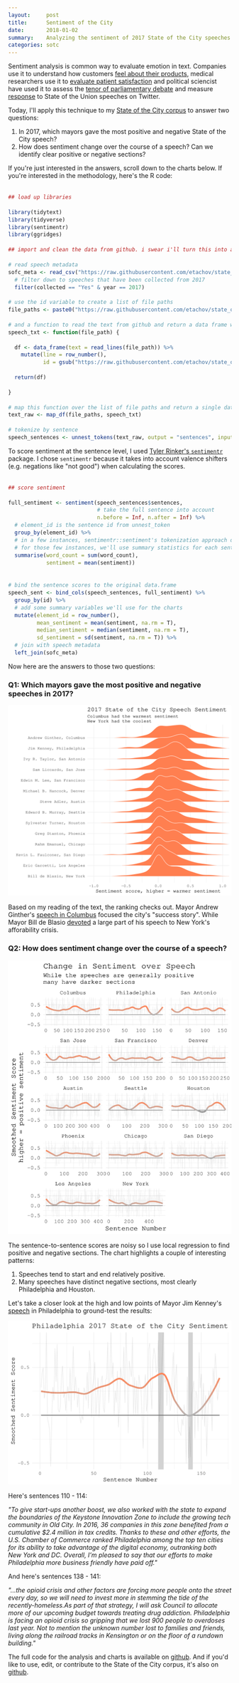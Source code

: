 ```yaml
---
layout:     post
title:      Sentiment of the City
date:       2018-01-02
summary:    Analyzing the sentiment of 2017 State of the City speeches
categories: sotc
---
```


Sentiment analysis is common way to evaluate emotion in text. Companies use it to understand how customers [feel about their products](https://ymedialabs.com/google-sentiment-analysis-api/), medical researchers use it to [evaluate patient satisfaction](http://www.jmir.org/2013/11/e239/) and political sciencist have used it to assess the [tenor of parliamentary debate](https://link.springer.com/chapter/10.1007/978-3-319-06826-8_4) and measure [response](https://www.aclweb.org/anthology/P/P12/P12-3.pdf#page=127) to State of the Union speeches on Twitter. 

Today, I'll apply this technique to my [State of the City corpus](https://github.com/etachov/state_of_the_city) to answer two questions:

1. In 2017, which mayors gave the most positive and negative State of the City speech?
2. How does sentiment change over the course of a speech? Can we identify clear positive or negative sections?

If you're just interested in the answers, scroll down to the charts below. If you're interested in the methodology, here's the R code:


```R

## load up libraries

library(tidytext)
library(tidyverse)
library(sentimentr)
library(ggridges)

## import and clean the data from github. i swear i'll turn this into a package in 2018...

# read speech metadata
sofc_meta <- read_csv("https://raw.githubusercontent.com/etachov/state_of_the_city/master/sofc_metadata.csv") %>%
  # filter down to speeches that have been collected from 2017
  filter(collected == "Yes" & year == 2017)

# use the id variable to create a list of file paths
file_paths <- paste0("https://raw.githubusercontent.com/etachov/state_of_the_city/master/text/", sofc_meta$id, ".txt")

# and a function to read the text from github and return a data frame with the text and line numbers
speech_txt <- function(file_path) {

  df <- data_frame(text = read_lines(file_path)) %>%
    mutate(line = row_number(),
           id = gsub("https://raw.githubusercontent.com/etachov/state_of_the_city/master/text/|\\.txt", "", file_path))

  return(df)

}

# map this function over the list of file paths and return a single data.frame
text_raw <- map_df(file_paths, speech_txt) 

# tokenize by sentence
speech_sentences <- unnest_tokens(text_raw, output = "sentences", input = "text", token = "sentences")


```

To score sentiment at the sentence level, I used [Tyler Rinker's `sentimentr`](https://github.com/trinker/sentimentr) package. I chose `sentimentr` because it takes into account valence shifters (e.g. negations like "not good") when calculating the scores. 

```R

## score sentiment

full_sentiment <- sentiment(speech_sentences$sentences,
                            # take the full sentence into account
                            n.before = Inf, n.after = Inf) %>% 
  # element_id is the sentence id from unnest_token
  group_by(element_id) %>%
  # in a few instances, sentimentr::sentiment's tokenization approach disagrees with tidytext::unnest_tokens' with 
  # for those few instances, we'll use summary statistics for each sentence
  summarise(word_count = sum(word_count),
            sentiment = mean(sentiment))


# bind the sentence scores to the original data.frame
speech_sent <- bind_cols(speech_sentences, full_sentiment) %>%
  group_by(id) %>%
  # add some summary variables we'll use for the charts
  mutate(element_id = row_number(), 
         mean_sentiment = mean(sentiment, na.rm = T), 
         median_sentiment = median(sentiment, na.rm = T), 
         sd_sentiment = sd(sentiment, na.rm = T)) %>%
  # join with speech metadata
  left_join(sofc_meta)


```

Now here are the answers to those two questions:

### Q1: Which mayors gave the most positive and negative speeches in 2017? ###



![](/images/2018-01-02-sentiment-comparison.svg)


Based on my reading of the text, the ranking checks out. Mayor Andrew Ginther's [speech in Columbus](https://www.columbus.gov/Templates/Detail.aspx?id=2147494899) focused the city's "success story". While Mayor Bill de Blasio [devoted](https://medium.com/@nycgov/this-is-your-city-6230765d11c) a large part of his speech to New York's afforability crisis.

### Q2: How does sentiment change over the course of a speech? ###


![](/images/2018-01-02-sentiment-change-during-speech.svg)

The sentence-to-sentence scores are noisy so I use local regression to find positive and negative sections. The chart highlights a couple of interesting patterns:

1. Speeches tend to start and end relatively positive.
2. Many speeches have distinct negative sections, most clearly Philadelphia and Houston. 

Let's take a closer look at the high and low points of Mayor Jim Kenney's [speech](https://beta.phila.gov/press-releases/mayor/mayor-kenney-delivers-second-chamber-of-commerce-address/) in Philadelphia to ground-test the results:

![](/images/2018-01-02-sentiment-change-during-speech-philadelphia.svg)

Here's sentences 110 - 114:

*"To give start-ups another boost, we also worked with the state to expand the boundaries of the Keystone Innovation Zone to include the growing tech community in Old City. In 2016, 36 companies in this zone benefited from a cumulative $2.4 million in tax credits. Thanks to these and other efforts, the U.S. Chamber of Commerce ranked Philadelphia among the top ten cities for its ability to take advantage of the digital economy, outranking both New York and DC. Overall, I’m pleased to say that our efforts to make Philadelphia more business friendly have paid off."*

And here's sentences 138 - 141:

*"...the opioid crisis and other factors are forcing more people onto the street every day, so we will need to invest more in stemming the tide of the recently-homeless.As part of that strategy, I will ask Council to allocate more of our upcoming budget towards treating drug addiction. Philadelphia is facing an opioid crisis so gripping that we lost 900 people to overdoses last year.  Not to mention the unknown number lost to families and friends, living along the railroad tracks in Kensington or on the floor of a rundown building."*


The full code for the analysis and charts is available on [github](https://github.com/etachov/sentiment_of_the_city). And if you'd like to use, edit, or contribute to the State of the City corpus, it's also on [github](https://github.com/etachov/state_of_the_city).


